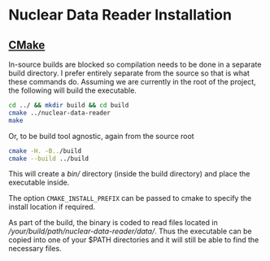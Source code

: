 # Nuclear Data Reader Installation


## [CMake](https://cmake.org/)

In-source builds are blocked so compilation needs to be done in a separate build directory.
I prefer entirely separate from the source so that is what these commands do.
Assuming we are currently in the root of the project, the following will build the executable.

```bash
cd ../ && mkdir build && cd build
cmake ../nuclear-data-reader
make
```
Or, to be build tool agnostic, again from the source root
```bash
cmake -H. -B../build
cmake --build ../build
```

This will create a *bin/* directory (inside the build directory) and place the executable inside.

The option `CMAKE_INSTALL_PREFIX` can be passed to cmake to specify the install location if required.

As part of the build, the binary is coded to read files located in */your/build/path/nuclear-data-reader/data/*.
Thus the executable can be copied into one of your $PATH directories and it will still be able to find the necessary files.
